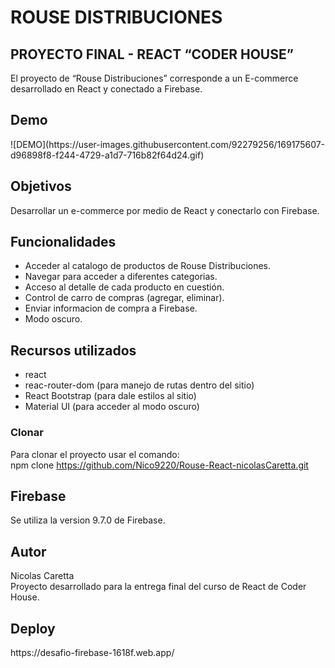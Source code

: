 <h1 class="code-line" data-line-start=0 data-line-end=1 ><a id="ROUSE_DISTRIBUCIONES_0"></a>ROUSE DISTRIBUCIONES</h1>
<h2 class="code-line" data-line-start=1 data-line-end=2 ><a id="PROYECTO_FINAL__REACT__CODER_HOUSE_1"></a>PROYECTO FINAL - REACT  “CODER HOUSE”</h2>
<p class="has-line-data" data-line-start="4" data-line-end="5">El proyecto de “Rouse Distribuciones” corresponde a un E-commerce desarrollado en React y conectado a Firebase.</p>
<h2 class="code-line" data-line-start=6 data-line-end=7 ><a id="Demo_6"></a>Demo</h2>
![DEMO](https://user-images.githubusercontent.com/92279256/169175607-d96898f8-f244-4729-a1d7-716b82f64d24.gif)

<h2 class="code-line" data-line-start=8 data-line-end=9 ><a id="Objetivos_8"></a>Objetivos</h2>
<p class="has-line-data" data-line-start="9" data-line-end="10">Desarrollar un e-commerce por medio de React y conectarlo con Firebase.</p>
<h2 class="code-line" data-line-start=11 data-line-end=12 ><a id="Funcionalidades_11"></a>Funcionalidades</h2>
<ul>
<li class="has-line-data" data-line-start="12" data-line-end="13">Acceder al catalogo de productos de Rouse Distribuciones.</li>
<li class="has-line-data" data-line-start="13" data-line-end="14">Navegar para acceder a diferentes categorias.</li>
<li class="has-line-data" data-line-start="14" data-line-end="15">Acceso al detalle de cada producto en cuestión.</li>
<li class="has-line-data" data-line-start="15" data-line-end="16">Control de carro de compras (agregar, eliminar).</li>
<li class="has-line-data" data-line-start="16" data-line-end="17">Enviar informacion de compra a Firebase.</li>
<li class="has-line-data" data-line-start="17" data-line-end="19">Modo oscuro.</li>
</ul>
<h2 class="code-line" data-line-start=19 data-line-end=20 ><a id="Recursos_utilizados_19"></a>Recursos utilizados</h2>
<ul>
<li class="has-line-data" data-line-start="20" data-line-end="21">react</li>
<li class="has-line-data" data-line-start="21" data-line-end="22">reac-router-dom (para manejo de rutas dentro del sitio)</li>
<li class="has-line-data" data-line-start="22" data-line-end="23">React Bootstrap (para dale estilos al sitio)</li>
<li class="has-line-data" data-line-start="23" data-line-end="25">Material UI (para acceder al modo oscuro)</li>
</ul>
<h3 class="code-line" data-line-start=25 data-line-end=26 ><a id="Clonar_25"></a>Clonar</h3>
<p class="has-line-data" data-line-start="26" data-line-end="28">Para clonar el proyecto usar el comando:<br>
npm clone <a href="https://github.com/Nico9220/Rouse-React-nicolasCaretta.git">https://github.com/Nico9220/Rouse-React-nicolasCaretta.git</a></p>
<h2 class="code-line" data-line-start=29 data-line-end=30 ><a id="Firebase_29"></a>Firebase</h2>
<p class="has-line-data" data-line-start="30" data-line-end="31">Se utiliza la version 9.7.0 de Firebase.</p>
<h2 class="code-line" data-line-start=32 data-line-end=33 ><a id="Autor_32"></a>Autor</h2>
<p class="has-line-data" data-line-start="33" data-line-end="35">Nicolas Caretta<br>
Proyecto desarrollado para la entrega final del curso de React de Coder House.</p>
<h2 class="code-line" data-line-start=32 data-line-end=33 ><a id="Autor_32"></a>Deploy</h2>
https://desafio-firebase-1618f.web.app/</p>

